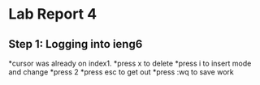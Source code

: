 # Lab Report 4

## Step 1: Logging into ieng6



*cursor was already on index1.
*press x to delete
*press i to insert mode and change
*press 2 
*press esc to get out 
*press :wq to save work
